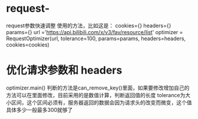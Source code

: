 # request-
request参数快速调整
使用的方法，比如这是：
cookies={}
headers={}
params={}
url ='https://api.bilibili.com/x/v3/fav/resource/list'
optimizer = RequestOptimizer(url, tolerance=100, params=params, headers=headers, cookies=cookies)
# 优化请求参数和 headers
optimizer.main()
判断的方法是can_remove_key()里面，如果要修改增加自己的方法可以在里面修改，目前采用的是数值计算，判断返回值的长度 tolerance为大小区间，这个区间必须有，服务器返回的数据会因为请求头的改变而微变，这个值具体多少一般最多300就够了
